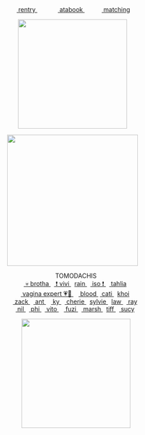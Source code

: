 
<div align="center"> ‎‎‎ ‎<a href="https://rentry.co/piro"> rentry </a> ‎‎‎ ‎‎  ‎‎‎‎‎ ‎‎‎ ‎‎ ‎‎‎‎ ‎‎‎‎ ‎‎‎‎ ‎‎‎‎‎‎‎‎      ‎‎ ‎‎‎‎‎‎    ‎‎‎‎‎‎ ‎‎‎<a href="https://gojo.atabook.org"> atabook </a>  ‎‎  ‎‎‎‎‎ ‎‎‎ ‎‎ ‎‎‎‎   ‎‎ ‎‎ ‎‎‎ ‎‎ ‎‎  ‎‎‎<a href="https://rentry.co/zeali"> matching </a>  
 </div> 


<p align="center"> <img src="https://i.postimg.cc/Wz5r5qG8/Screenshot-2025-08-08-13-44-22-664-com-twitter-android-edit.jpg" width=250> </p>
<p align="center"> 
 
<p align="center"> <a href="https://github.com/kittinan/spotify-github-profile"><img src="https://spotify-github-profile.kittinanx.com/api/view?uid=vp0l8no3f2w2gwvtee007igpn&cover_image=true&theme=novatorem&show_offline=false&background_color=121212&interchange=true&bar_color=4e98b1&bar_color_cover=false" width=300 ></a> </p>

<div align="center">  ‎    ‎   ‎‎  ‎ TOMODACHIS </div> 

<div align="center"> ‎‎‎  ‎‎ ‎‎ ‎<a href="https://github.com/tojifg">  💀 brotha </a> ‎   ‎‎ ‎‎‎‎‎<a href="https://github.com/yumefujo"> ❗️ vivi </a>  ‎   ‎‎ <a href="https://github.com/orekoto"> rain </a>  ‎‎‎  ‎‎ ‎<a href="https://github.com/yaoidemon"> iso ❗️  </a> ‎‎‎  ‎  ‎‎‎‎‎<a href="https://github.com/FIeshwater"> tahlia </a>
 </div> 
 <div align="center"> ‎‎‎  ‎‎ ‎‎ ‎‎‎‎‎<a href="https://github.com/dokhyuk"> vagina expert 💗🐹  </a>  ‎ ‎‎‎  ‎‎ ‎‎‎‎‎<a href="https://github.com/cupiddict"> blood </a>   ‎‎ ‎‎‎‎‎<a href="https://github.com/eatsleepedge"> cati </a>  ‎   ‎‎ <a href="https://github.com/10shadows"> khoi </a>
 </div> 
  <div align="center">  ‎ ‎‎‎  ‎‎ ‎‎‎‎‎<a href="https://github.com/basementjazz"> zack </a>  ‎   ‎‎ ‎‎‎‎‎<a href="https://github.com/yaoishida"> ant </a> ‎‎‎  ‎‎ ‎‎ ‎‎‎‎‎<a href="https://github.com/blackbetta"> ky </a>  ‎   ‎‎ ‎‎‎‎‎<a href="https://github.com/cheriecrush"> cherie </a>  ‎   ‎‎ <a href="https://github.com/lobocorp"> sylvie </a>  ‎   ‎‎ <a href="https://github.com/curse-manipulation"> law </a>   ‎   ‎‎  ‎‎‎‎‎<a href="https://github.com/9THNINJA"> ray </a>
 </div> 
  <div align="center"> ‎‎‎  ‎‎ ‎‎ ‎<a href="https://github.com/thangyu"> nil </a> ‎‎‎  ‎‎ ‎‎‎‎‎<a href="https://github.com/fujoshphi"> phi </a> ‎‎ ‎‎ ‎<a href="https://github.com/purrcore"> vito </a> ‎‎‎  ‎‎ ‎‎ ‎‎‎‎‎<a href="https://github.com/fuziyamas"> fuzi </a>  ‎   ‎‎ ‎‎‎‎‎<a href="https://github.com/vampaku"> marsh </a>  ‎   ‎‎ <a href="https://github.com/twerkfesting"> tiff </a>   ‎   ‎‎  ‎‎‎‎‎<a href="https://github.com/kyostro"> sucy </a>
 </div> 

 
<p align="center">   ‎   ‎‎  ‎   ‎‎ ‎‎‎‎‎<img src="https://64.media.tumblr.com/ba3b0180e4c74453121755d62a05cc1c/0c91b70a60d25622-07/s1280x1920/f16c530aa9d27a4a0720a93feb43b1040884929f.pnj" width=250> </p>
<p align="center"> 
